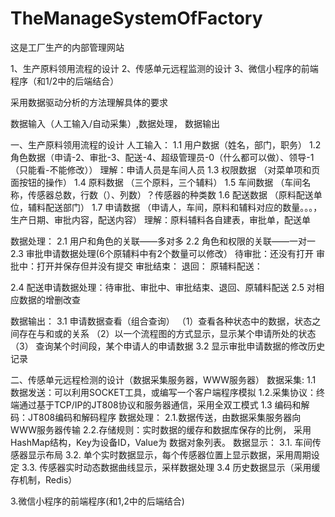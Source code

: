 # TheManageSystemOfFactory
这是工厂生产的内部管理网站

1、生产原料领用流程的设计
2、传感单元远程监测的设计
3、微信小程序的前端程序（和1/2中的后端结合）

采用数据驱动分析的方法理解具体的要求

数据输入（人工输入/自动采集）,数据处理， 数据输出

一、生产原料领用流程的设计
人工输入：
1.1 用户数据（姓名，部门，职务）
1.2 角色数据（申请-2、审批-3、配送-4、超级管理员-0（什么都可以做）、领导-1（只能看-不能修改）） 理解：申请人员是车间人员
1.3 权限数据 （对菜单项和页面按钮的操作）
1.4 原料数据 （三个原料，三个辅料）
1.5 车间数据 （车间名称，传感器总数，行数（）、列数）？传感器的种类数
1.6 配送数据 （原料配送单位，辅料配送部门）
1.7 申请数据 （申请人，车间，原料和辅料对应的数量。。。，生产日期、审批内容，配送内容）   理解：原料辅料各自建表，审批单，配送单



数据处理：
2.1 用户和角色的关联——多对多
2.2 角色和权限的关联——一对一
2.3 审批申请数据处理(6个原辅料中有2个数量可以修改）
    待审批：还没有打开
    审批中：打开并保存但并没有提交
    审批结束：
    退回：
    原辅料配送：

2.4 配送申请数据处理：待审批、审批中、审批结束、退回、原辅料配送
2.5 对相应数据的增删改查

数据输出：
3.1 申请数据查看（组合查询）
    （1）查看各种状态中的数据，状态之间存在与和或的关系
    （2）以一个流程图的方式显示，显示某个申请所处的状态
    （3） 查询某个时间段，某个申请人的申请数据
3.2 显示审批申请数据的修改历史记录



二、传感单元远程检测的设计（数据采集服务器，WWW服务器）
数据采集:
  1.1 数据发送：可以利用SOCKET工具，或编写一个客户端程序模拟
  1.2.采集协议：终端通过基于TCP/IP的JT808协议和服务器通信，采用全双工模式
  1.3 编码和解码：JT808编码和解码程序
数据处理：
  2.1.数据传送，由数据采集服务器向WWW服务器传输
  2.2.存储规则：实时数据的缓存和数据库保存的比例，
               采用HashMap结构，Key为设备ID，Value为
               数据对象列表。
数据显示：
  3.1. 车间传感器显示布局
  3.2. 单个实时数据显示，每个传感器位置上显示数据，采用周期设定
  3.3. 传感器实时动态数据曲线显示，采样数据处理
  3.4  历史数据显示（采用缓存机制，Redis）



3.微信小程序的前端程序(和1,2中的后端结合)
